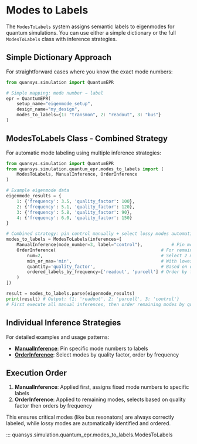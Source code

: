 # Modes to Labels

The `ModesToLabels` system assigns semantic labels to eigenmodes for quantum simulations. You can use either a simple dictionary or the full `ModesToLabels` class with inference strategies.

## Simple Dictionary Approach

For straightforward cases where you know the exact mode numbers:

```python
from quansys.simulation import QuantumEPR

# Simple mapping: mode number → label
epr = QuantumEPR(
    setup_name="eigenmode_setup",
    design_name="my_design", 
    modes_to_labels={1: "transmon", 2: "readout", 3: "bus"}
)
```

## ModesToLabels Class - Combined Strategy

For automatic mode labeling using multiple inference strategies:

```python
from quansys.simulation import QuantumEPR
from quansys.simulation.quantum_epr.modes_to_labels import (
    ModesToLabels, ManualInference, OrderInference
)

# Example eigenmode data
eigenmode_results = {
    1: {'frequency': 3.5, 'quality_factor': 100},
    2: {'frequency': 5.1, 'quality_factor': 120}, 
    3: {'frequency': 5.8, 'quality_factor': 90},
    4: {'frequency': 6.0, 'quality_factor': 150}
}

# Combined strategy: pin control manually + select lossy modes automatically
modes_to_labels = ModesToLabels(inferences=[
    ManualInference(mode_number=3, label="control"),           # Pin mode 3 as 'control'
    OrderInference(                                        # For remaining modes:
        num=2,                                             # Select 2 modes  
        min_or_max='min',                                  # With lowest Q (lossy)
        quantity='quality_factor',                         # Based on quality factor
        ordered_labels_by_frequency=['readout', 'purcell'] # Order by frequency
    )
])

result = modes_to_labels.parse(eigenmode_results)
print(result) # Output: {1: 'readout', 2: 'purcell', 3: 'control'}
# First execute all manual inferences, then order remaining modes by quality factor and frequency.
```

## Individual Inference Strategies

For detailed examples and usage patterns:

- **[ManualInference](manual_inference.md)**: Pin specific mode numbers to labels
- **[OrderInference](order_inference.md)**: Select modes by quality factor, order by frequency

## Execution Order

1. **ManualInference**: Applied first, assigns fixed mode numbers to specific labels
2. **OrderInference**: Applied to remaining modes, selects based on quality factor then orders by frequency

This ensures critical modes (like bus resonators) are always correctly labeled, while lossy modes are automatically identified and ordered.

::: quansys.simulation.quantum_epr.modes_to_labels.ModesToLabels